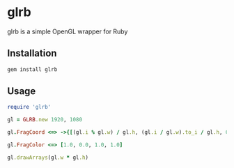 # glrb

glrb is a simple OpenGL wrapper for Ruby

## Installation

```ruby
gem install glrb
```

## Usage

```ruby
require 'glrb'

gl = GLRB.new 1920, 1080

gl.FragCoord <=> ->{[(gl.i % gl.w) / gl.h, (gl.i / gl.w).to_i / gl.h, 0.0, 1.0]}

gl.FragColor <=> [1.0, 0.0, 1.0, 1.0]

gl.drawArrays(gl.w * gl.h)
```
